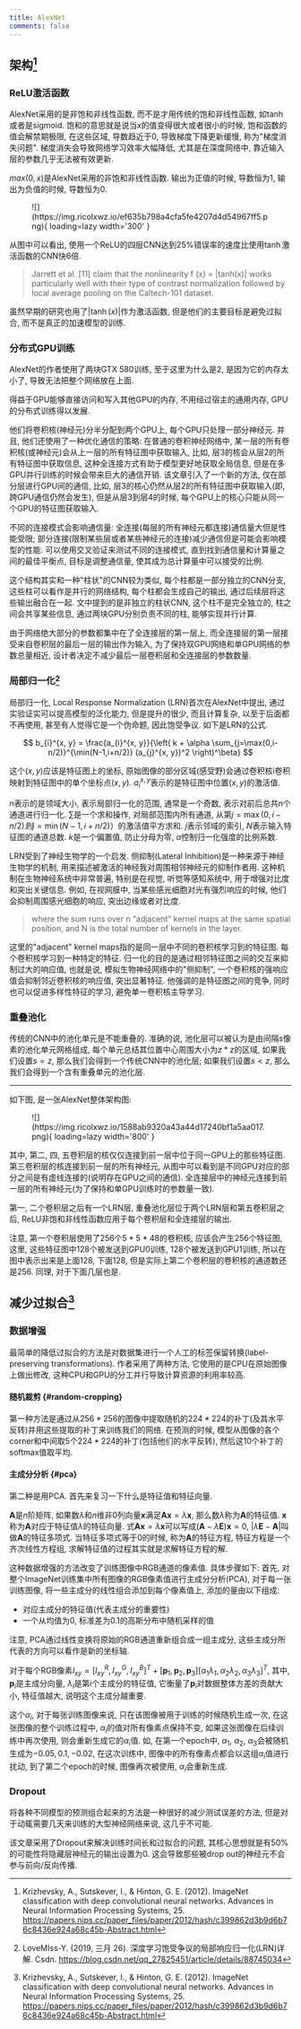 ```yaml
---
title: AlexNet
comments: false
---
```


## 架构[^1]

### ReLU激活函数

AlexNet采用的是非饱和非线性函数, 而不是才用传统的饱和非线性函数, 如$\tanh$或者是sigmoid. 饱和的意思就是说当$x$的值变得很大或者很小的时候, 饱和函数的值会解禁期极限, 在这些区域, 导数趋近于$0$, 导致梯度下降更新缓慢, 称为"梯度消失问题". 梯度消失会导致网络学习效率大幅降低, 尤其是在深度网络中, 靠近输入层的参数几乎无法被有效更新. 

$max(0, x)$是AlexNet采用的非饱和非线性函数. 输出为正值的时候, 导数恒为$1$, 输出为负值的时候, 导数恒为$0$. 

<figure markdown='1'>
![](https://img.ricolxwz.io/ef635b798a4cfa5fe4207d4d54967ff5.png){ loading=lazy width='300' }
</figure>

从图中可以看出, 使用一个ReLU的四层CNN达到$25\%$错误率的速度比使用$\tanh$激活函数的CNN快$6$倍. 

> Jarrett et al. [11] claim that the nonlinearity f (x) = |tanh(x)| works particularly well with their type of contrast normalization followed by local average pooling on the Caltech-101 dataset.

虽然早期的研究也用了$|\tanh(x)|$作为激活函数, 但是他们的主要目标是避免过拟合, 而不是真正的加速模型的训练.

### 分布式GPU训练

AlexNet的作者使用了两块GTX 580训练, 至于这里为什么是$2$, 是因为它的内存太小了, 导致无法把整个网络放在上面. 

得益于GPU能够直接访问和写入其他GPU的内存, 不用经过宿主的通用内存, GPU的分布式训练得以发展. 

他们将卷积核(神经元)分半分配到两个GPU上, 每个GPU只处理一部分神经元. 并且, 他们还使用了一种优化通信的策略: 在普通的卷积神经网络中, 某一层的所有卷积核(或神经元)会从上一层的所有特征图中获取输入, 比如, 层3的核会从层2的所有特征图中获取信息, 这种全连接方式有助于模型更好地获取全局信息, 但是在多GPU并行训练的时候会带来巨大的通信开销. 该文章引入了一个新的方法, 仅在部分层进行GPU间的通信, 比如, 层3的核心仍然从层2的所有特征图中获取输入(即, 跨GPU通信仍然会发生), 但是从层3到层4的时候, 每个GPU上的核心只能从同一个GPU的特征图获取输入.

不同的连接模式会影响通信量: 全连接(每层的所有神经元都连接)通信量大但是性能受限; 部分连接(限制某些层或者某些神经元的连接)减少通信但是可能会影响模型的性能. 可以使用交叉验证来测试不同的连接模式, 直到找到通信量和计算量之间的最佳平衡点, 目标是调整通信量, 使其成为总计算量中可以接受的比例.

这个结构其实和一种"柱状"的CNN较为类似, 每个柱都是一部分独立的CNN分支, 这些柱可以看作是并行的网络结构, 每个柱都会生成自己的输出, 通过后续层将这些输出融合在一起. 文中提到的是非独立的柱状CNN, 这个柱不是完全独立的, 柱之间会共享某些信息, 通过两块GPU分别负责不同的柱, 能够实现并行计算.

由于网络绝大部分的参数都集中在了全连接层的第一层上, 而全连接层的第一层接受来自卷积层的最后一层的输出作为输入, 为了保持双GPU网络和单GPU网络的参数总量相近, 设计者决定不减少最后一层卷积层和全连接层的参数数量.

### 局部归一化[^2]

局部归一化, Local Response Normalization (LRN)首次在AlexNet中提出, 通过实验证实可以提高模型的泛化能力, 但是提升的很少, 而且计算复杂, 以至于后面都不再使用, 甚至有人觉得它是一个伪命题, 因此饱受争议. 如下是LRN的公式.

$$
b_{i}^{x, y} = \frac{a_{i}^{x, y}}{\left( k + \alpha \sum_{j=\max(0,i-n/2)}^{\min(N-1,i+n/2)} (a_{j}^{x, y})^2 \right)^\beta}
$$

这个$(x, y)$应该是特征图上的坐标, 原始图像的部分区域(感受野)会通过卷积核i卷积映射到特征图中的单个坐标点$(x, y)$. $a_i^{x, y}$表示的是特征图中位置$(x, y)$的激活值.

$n$表示的是领域大小, 表示局部归一化的范围, 通常是一个奇数, 表示对前后总共$n$个通道进行归一化. $\sum$是一个求和操作, 对局部范围内所有通道, 从第$j = \max(0, i - n/2)  到  j = \min(N-1, i + n/2) ）$的激活值平方求和. $j$表示邻域的索引, $N$表示输入特征图的通道总数. $k$是一个偏置值, 防止分母为零, $\alpha$控制归一化强度的比例系数. 

LRN受到了神经生物学的一个启发. 侧抑制(Lateral Inhibition)是一种来源于神经生物学的机制, 用来描述被激活的神经我对周围相邻神经元的抑制作者用. 这种机制在生物神经系统中非常普遍, 特别是在视觉, 听觉等感知系统中, 用于增强对比度和突出关键信息. 例如, 在视网膜中, 当某些感光细胞对光有强烈响应的时候, 他们会抑制周围感光细胞的响应, 突出边缘或者对比度. 

> where the sum runs over n “adjacent” kernel maps at the same spatial position, and N is the total number of kernels in the layer.

这里的"adjacent" kernel maps指的是同一层中不同的卷积核学习到的特征图. 每个卷积核学习到一种特定的特征. 归一化的目的是通过相邻特征图之间的交互来抑制过大的响应值, 也就是说, 模拟生物神经网络中的"侧抑制", 一个卷积核的强响应值会抑制邻近卷积核的响应值, 突出显著特征. 他强调的是特征图之间的竞争, 同时也可以促进多样性特征的学习, 避免单一卷积核主导学习. 

### 重叠池化

传统的CNN中的池化单元是不能重叠的. 准确的说, 池化层可以被认为是由间隔$s$像素的池化单元网格组成, 每个单元总结其位置中心周围大小为$z*z$的区域, 如果我们设置$s=z$, 那么我们会得到一个传统CNN中的池化层; 如果我们设置$s<z$, 那么我们会得到一个含有重叠单元的池化层. 

---

如下图, 是一张AlexNet整体架构图:

<figure markdown='1'>
![](https://img.ricolxwz.io/1588ab9320a43a44d17240bf1a5aa017.png){ loading=lazy width='800' }
</figure>

其中, 第二, 四, 五卷积层的核仅仅连接到前一层中位于同一GPU上的那些特征图. 第三卷积层的核连接到前一层的所有神经元, 从图中可以看到是不同GPU对应的部分之间是有虚线连接的(说明存在GPU之间的通信). 全连接层中的神经元连接到前一层的所有神经元(为了保持和单GPU训练时的参数量一致).

第一, 二个卷积层之后有一个LRN层, 重叠池化层位于两个LRN层和第五卷积层之后, ReLU非饱和非线性函数应用于每个卷积层和全连接层的输出. 

注意, 第一个卷积层使用了$256$个$5*5*48$的卷积核, 应该会产生$256$个特征图, 这里, 这些特征图中$128$个被发送到GPU0训练, $128$个被发送到GPU1训练, 所以在图中表示出来是上面$128$, 下面$128$, 但是实际上第二个卷积层的卷积核的通道数还是$256$. 同理, 对于下面几层也是.

## 减少过拟合[^1]

### 数据增强

最简单的降低过拟合的方法是对数据集进行一个人工的标签保留转换(label-preserving transformations). 作者采用了两种方法, 它使用的是CPU在原始图像上做出修改, 这种CPU和GPU的分工并行导致计算资源的利用率较高.

#### 随机裁剪 {#random-cropping}

第一种方法是通过从$256*256$的图像中提取随机的$224*224$的补丁(及其水平反转)并用这些提取的补丁来训练我们的网络. 在预测的时候, 模型从图像的各个corner和中间取$5$个$224*224$的补丁(包括他们的水平反转), 然后这$10$个补丁的softmax值取平均. 

#### 主成分分析 {#pca}

第二种是用PCA. 首先来复习一下什么是特征值和特征向量. 

$\bm{A}$是$n$阶矩阵, 如果数$\lambda$和$n$维非$0$列向量$\bm{x}$满足$\bm{A}\bm{x}=\lambda\bm{x}$, 那么数$\lambda$称为$\bm{A}$的特征值. $\bm{x}$称为$\bm{A}$对应于特征值$\lambda$的特征向量. 式$\bm{A}\bm{x}=\lambda\bm{x}$可以写成$(\bm{A}-\lambda\bm{E})\bm{x}=0$, $|\lambda\bm{E}-\bm{A}|$叫做$\bm{A}$的特征多项式. 当特征多项式等于$0$的时候, 称为$\bm{A}$的特征方程, 特征方程是一个齐次线性方程组, 求解特征值的过程其实就是求解特征方程的解. 

这种数据增强的方法改变了训练图像中RGB通道的像素值. 具体步骤如下: 首先, 对整个ImageNet训练集中所有图像的RGB像素值进行主成分分析(PCA), 对于每一张训练图像, 将一些主成分的线性组合添加到每个像素值上, 添加的量由以下组成:

- 对应主成分的特征值(代表主成分的重要性)
- 一个从均值为$0$, 标准差为$0.1$的高斯分布中随机采样的值

注意, PCA通过线性变换将原始的RGB通道重新组合成一组主成分, 这些主成分所代表的方向可以看作是新的坐标轴.

对于每个RGB像素$I_{xy} = [I^R_{xy}, I^G_{xy}, I^B_{xy}]^T + [\mathbf{p}_1, \mathbf{p}_2, \mathbf{p}_3] [\alpha_1 \lambda_1, \alpha_2 \lambda_2, \alpha_3 \lambda_3]^T$, 其中, $\mathbf{p}_i$是主成分向量, $\lambda_i$是第$i$个主成分的特征值, 它衡量了$\mathbf{p}_i$对数据整体方差的贡献大小, 特征值越大, 说明这个主成分越重要.

这个$\alpha_i$, 对于每张训练图像来说, 只在该图像被用于训练的时候随机生成一次, 在这张图像的整个训练过程中, $\alpha_i$的值对所有像素点保持不变, 如果这张图像在后续训练中再次使用, 则会重新生成它的$\alpha_i$值. 如, 在第一个epoch中, $\alpha_1$, $\alpha_2$, $\alpha_3$会被随机生成为$-0.05, 0.1, -0.02$, 在这次训练中, 图像中的所有像素点都会以这组$\alpha_i$值进行扰动, 到了第二个epoch的时候, 图像再次被使用, $\alpha_i$会重新生成. 

### Dropout

将各种不同模型的预测组合起来的方法是一种很好的减少测试误差的方法, 但是对于动辄需要几天来训练的大型神经网络来说, 这几乎不可能. 

该文章采用了Dropout来解决训练时间长和过拟合的问题, 其核心思想就是有$50\%$的可能性将隐藏层神经元的输出设置为$0$. 这会导致那些被drop out的神经元不会参与前向/反向传播. 

[^1]: Krizhevsky, A., Sutskever, I., & Hinton, G. E. (2012). ImageNet classification with deep convolutional neural networks. Advances in Neural Information Processing Systems, 25. https://papers.nips.cc/paper_files/paper/2012/hash/c399862d3b9d6b76c8436e924a68c45b-Abstract.html
[^2]: LoveMIss-Y. (2019, 三月 26). 深度学习饱受争议的局部响应归一化(LRN)详解. Csdn. https://blog.csdn.net/qq_27825451/article/details/88745034